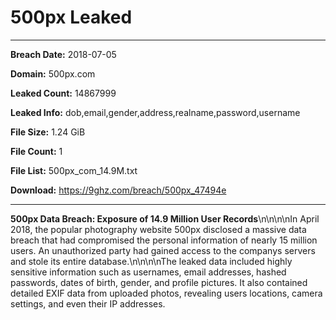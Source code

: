 # 500px Leaked

------------
**Breach Date:** 2018-07-05

**Domain:** 500px.com

**Leaked Count:** 14867999

**Leaked Info:** dob,email,gender,address,realname,password,username

**File Size:** 1.24 GiB

**File Count:** 1

**File List:** 500px_com_14.9M.txt

**Download:** https://9ghz.com/breach/500px_47494e

------------
**500px Data Breach: Exposure of 14.9 Million User Records**\n\n\n\nIn April 2018, the popular photography website 500px disclosed a massive data breach that had compromised the personal information of nearly 15 million users. An unauthorized party had gained access to the companys servers and stole its entire database.\n\n\n\nThe leaked data included highly sensitive information such as usernames, email addresses, hashed passwords, dates of birth, gender, and profile pictures. It also contained detailed EXIF data from uploaded photos, revealing users locations, camera settings, and even their IP addresses.

